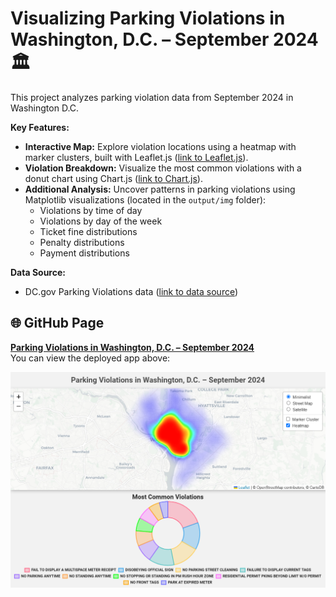 # Visualizing Parking Violations in Washington, D.C. – September 2024🏛️

This project analyzes parking violation data from September 2024 in Washington D.C. 

**Key Features:**

* **Interactive Map:** Explore violation locations using a heatmap with marker clusters, built with Leaflet.js ([link to Leaflet.js](https://leafletjs.com/)). 
* **Violation Breakdown:** Visualize the most common violations with a donut chart using Chart.js ([link to Chart.js](https://www.chartjs.org/)).
* **Additional Analysis:** Uncover patterns in parking violations using Matplotlib visualizations (located in the `output/img` folder):
    * Violations by time of day
    * Violations by day of the week
    * Ticket fine distributions
    * Penalty distributions
    * Payment distributions

**Data Source:**

* DC.gov Parking Violations data ([link to data source](https://catalog.data.gov/dataset/parking-violations-issued-in-september-2024))

## 🌐 GitHub Page
[**Parking Violations in Washington, D.C. &ndash; September 2024**](https://danomearawd.github.io/project3-team4/) <br />
You can view the deployed app above:

![Screenshot](screenshot.png)

